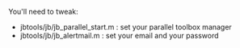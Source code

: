 
You'll need to tweak:

* jbtools/jb/jb_parallel_start.m : set your parallel toolbox manager
* jbtools/jb/jb_alertmail.m      : set your email and your password

